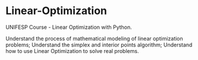 # Linear-Optimization
UNIFESP Course - Linear Optimization with Python.

Understand the process of mathematical modeling of linear optimization problems;
Understand the simplex and interior points algorithm; 
Understand how to use Linear Optimization to solve real problems.
